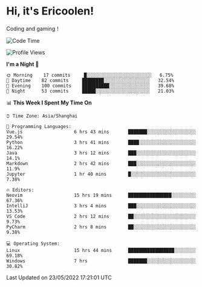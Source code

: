 # Hi, it's Ericoolen!
Coding and gaming！

<!--START_SECTION:waka-->
![Code Time](http://img.shields.io/badge/Code%20Time-273%20hrs%2013%20mins-blue)

![Profile Views](http://img.shields.io/badge/Profile%20Views-6-blue)

**I'm a Night 🦉** 

```text
🌞 Morning    17 commits     █░░░░░░░░░░░░░░░░░░░░░░░░   6.75% 
🌆 Daytime    82 commits     ████████░░░░░░░░░░░░░░░░░   32.54% 
🌃 Evening    100 commits    ██████████░░░░░░░░░░░░░░░   39.68% 
🌙 Night      53 commits     █████░░░░░░░░░░░░░░░░░░░░   21.03%

```


📊 **This Week I Spent My Time On** 

```text
⌚︎ Time Zone: Asia/Shanghai

💬 Programming Languages: 
Vue.js                   6 hrs 43 mins       ███████░░░░░░░░░░░░░░░░░░   29.54% 
Python                   3 hrs 41 mins       ████░░░░░░░░░░░░░░░░░░░░░   16.22% 
Java                     3 hrs 12 mins       ███░░░░░░░░░░░░░░░░░░░░░░   14.1% 
Markdown                 2 hrs 42 mins       ███░░░░░░░░░░░░░░░░░░░░░░   11.9% 
Jupyter                  1 hr 40 mins        █░░░░░░░░░░░░░░░░░░░░░░░░   7.38%

🔥 Editors: 
Neovim                   15 hrs 19 mins      ████████████████░░░░░░░░░   67.36% 
IntelliJ                 3 hrs 4 mins        ███░░░░░░░░░░░░░░░░░░░░░░   13.53% 
VS Code                  2 hrs 12 mins       ██░░░░░░░░░░░░░░░░░░░░░░░   9.73% 
PyCharm                  2 hrs 8 mins        ██░░░░░░░░░░░░░░░░░░░░░░░   9.38%

💻 Operating System: 
Linux                    15 hrs 44 mins      █████████████████░░░░░░░░   69.18% 
Windows                  7 hrs               ███████░░░░░░░░░░░░░░░░░░   30.82%

```


 Last Updated on 23/05/2022 17:21:01 UTC
<!--END_SECTION:waka-->

